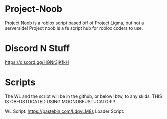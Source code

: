 # Project-Noob
Project Noob is a roblox script based off of Project Ligma, but not a serverside! Project noob is a fe script hub for roblox coders to use.

# Discord N Stuff
https://discord.gg/HGNr3jKfkH

# Scripts
The WL and the script will be in the github, or below! btw, to any skids. THIS IS OBFUSTUCATED USING MOONOBFUSTUCATOR!!!

WL Script: https://pastebin.com/LdqvLM8s
Loader Script: 
